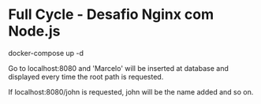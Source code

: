# Full Cycle - Desafio Nginx com Node.js

docker-compose up -d

Go to localhost:8080 and 'Marcelo' will be inserted at database and displayed every time the root path is requested.

If localhost:8080/john is requested, john will be the name added and so on.


